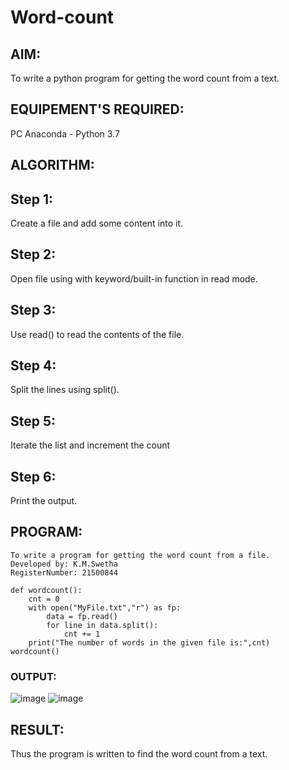 # Word-count
## AIM:
To write a python program for getting the word count from a text.
## EQUIPEMENT'S REQUIRED: 
PC
Anaconda - Python 3.7
## ALGORITHM: 
## Step 1:
Create a file and add some content into it.

## Step 2:
Open file using with keyword/built-in function in read mode.

## Step 3:
Use read() to read the contents of the file.

## Step 4:
Split the lines using split().

## Step 5:
Iterate the list and increment the count

## Step 6:
Print the output.

## PROGRAM:
```
To write a program for getting the word count from a file.
Developed by: K.M.Swetha
RegisterNumber: 21500844

def wordcount():
    cnt = 0
    with open("MyFile.txt","r") as fp:
        data = fp.read()
        for line in data.split():
            cnt += 1
    print("The number of words in the given file is:",cnt)
wordcount()
```

### OUTPUT:
![image](https://user-images.githubusercontent.com/94228215/154516857-197d56fe-6e8a-4047-9a4f-4e79542a1b82.png)
![image](https://user-images.githubusercontent.com/94228215/154516926-1217e520-0390-45ce-9f97-86f3d0a9c851.png)




## RESULT:
Thus the program is written to find the word count from a text.
